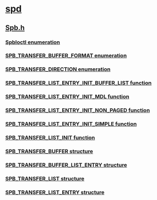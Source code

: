 # [spd](../_spd/index.md)
## [Spb.h](index.md)
### [SpbIoctl enumeration](../spb/ne-spb-spbioctl.md)
### [SPB_TRANSFER_BUFFER_FORMAT enumeration](../spb/ne-spb-spb_transfer_buffer_format.md)
### [SPB_TRANSFER_DIRECTION enumeration](../spb/ne-spb-spb_transfer_direction.md)
### [SPB_TRANSFER_LIST_ENTRY_INIT_BUFFER_LIST function](../spb/nf-spb-spb_transfer_list_entry_init_buffer_list.md)
### [SPB_TRANSFER_LIST_ENTRY_INIT_MDL function](../spb/nf-spb-spb_transfer_list_entry_init_mdl.md)
### [SPB_TRANSFER_LIST_ENTRY_INIT_NON_PAGED function](../spb/nf-spb-spb_transfer_list_entry_init_non_paged.md)
### [SPB_TRANSFER_LIST_ENTRY_INIT_SIMPLE function](../spb/nf-spb-spb_transfer_list_entry_init_simple.md)
### [SPB_TRANSFER_LIST_INIT function](../spb/nf-spb-spb_transfer_list_init.md)
### [SPB_TRANSFER_BUFFER structure](../spb/ns-spb-spb_transfer_buffer.md)
### [SPB_TRANSFER_BUFFER_LIST_ENTRY structure](../spb/ns-spb-spb_transfer_buffer_list_entry.md)
### [SPB_TRANSFER_LIST structure](../spb/ns-spb-spb_transfer_list.md)
### [SPB_TRANSFER_LIST_ENTRY structure](../spb/ns-spb-spb_transfer_list_entry.md)
